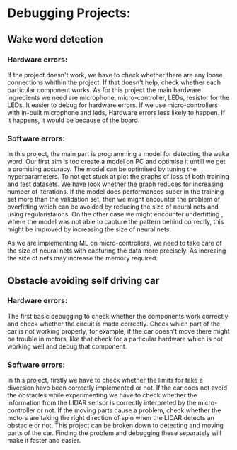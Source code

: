 # Debugging Projects:

## Wake word detection

### Hardware errors:
If the project doesn't work, we have to check whether there are any loose connections whithin the project. If that doesn't help,  check whether each particular component works.
As for this project the main hardware ingredients we need are microphone, micro-controller, LEDs, resistor for the LEDs. It easier to debug for hardware errors. If we use micro-controllers with in-built microphone and leds, Hardware errors less likely to happen. If it happens, it would be because of the board.

### Software errors:
In this project, the main part is programming a model for detecting the wake word. Our first aim is too create a model on PC and optimise it untill we get a promising accuracy.
The model can be optimised by tuning the hyperparameters. To not get stuck at plot the graphs of loss of both training and test datasets. We have look whether the graph reduces for increasing number of iterations. If the model does performances super in the training set more than the validation set, then we might encounter the problem of overfitting which can be avoided by reducing the size of neural nets and using regularistaions. On the other case we might encounter underfitting , where the model was not able to capture the pattern behind correctly, this might be improved by increasing the size of neural nets.

As we are implementing ML on micro-controllers, we need to take care of the size of neural nets with capturing the data more precisely. As increaing the size of nets may increase the memory required.

## Obstacle avoiding self driving car

### Hardware errors:
The first basic debugging to check whether the components work correctly and check whether the circuit is made correctly. Check which part of the car is not working properly, for example, if the car doesn't move there might be trouble in motors, like that check for a particular hardware which is not working well and debug that component.

### Software errors:
In this project, firstly we have to check whether the limits for take a diversion have been correctly implemented or not. If the car does not avoid the obstacles while experimenting we have to check whether the information from the LIDAR sensor is correctly interpreted by the micro-controller or not. If the moving parts cause a problem, check whether the motors are taking the right direction of spin when the LIDAR detects an obstacle or not. This project can be broken down to detecting and moving parts of the car. Finding the problem and debugging these separately will make it faster and easier.
